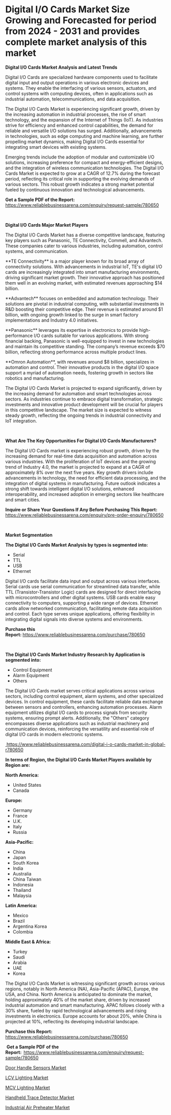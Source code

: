 <p><h1>Digital I/O Cards Market Size Growing and Forecasted for period from 2024 - 2031 and provides complete market analysis of this market</h1></p><p><strong>Digital I/O Cards Market Analysis and Latest Trends</strong></p>
<p><p>Digital I/O Cards are specialized hardware components used to facilitate digital input and output operations in various electronic devices and systems. They enable the interfacing of various sensors, actuators, and control systems with computing devices, often in applications such as industrial automation, telecommunications, and data acquisition.</p><p>The Digital I/O Cards Market is experiencing significant growth, driven by the increasing automation in industrial processes, the rise of smart technology, and the expansion of the Internet of Things (IoT). As industries strive for efficiency and enhanced control capabilities, the demand for reliable and versatile I/O solutions has surged. Additionally, advancements in technologies, such as edge computing and machine learning, are further propelling market dynamics, making Digital I/O Cards essential for integrating smart devices with existing systems.</p><p>Emerging trends include the adoption of modular and customizable I/O solutions, increasing preference for compact and energy-efficient designs, and the integration of wireless communication technologies. The Digital I/O Cards Market is expected to grow at a CAGR of 12.7% during the forecast period, reflecting its critical role in supporting the evolving demands of various sectors. This robust growth indicates a strong market potential fueled by continuous innovation and technological advancements.</p></p>
<p><strong>Get a Sample PDF of the Report:&nbsp;</strong> <a href="https://www.reliablebusinessarena.com/enquiry/request-sample/780650?utm_campaign=1282&utm_medium=2&utm_source=Github&utm_content=ia&utm_term=15102024&utm_id=digital-io-cards">https://www.reliablebusinessarena.com/enquiry/request-sample/780650</a></p>
<p>&nbsp;</p>
<p><strong>Digital I/O Cards Major Market Players</strong></p>
<p><p>The Digital I/O Cards Market has a diverse competitive landscape, featuring key players such as Panasonic, TE Connectivity, Commell, and Advantech. These companies cater to various industries, including automation, control systems, and communication.</p><p>**TE Connectivity** is a major player known for its broad array of connectivity solutions. With advancements in industrial IoT, TE's digital I/O cards are increasingly integrated into smart manufacturing environments, driving significant market growth. Their innovative approach has positioned them well in an evolving market, with estimated revenues approaching $14 billion.</p><p>**Advantech** focuses on embedded and automation technology. Their solutions are pivotal in industrial computing, with substantial investments in R&D boosting their competitive edge. Their revenue is estimated around $1 billion, with ongoing growth linked to the surge in smart factory implementations and Industry 4.0 initiatives.</p><p>**Panasonic** leverages its expertise in electronics to provide high-performance I/O cards suitable for various applications. With strong financial backing, Panasonic is well-equipped to invest in new technologies and maintain its competitive standing. The company’s revenue exceeds $70 billion, reflecting strong performance across multiple product lines.</p><p>**Omron Automation**, with revenues around $8 billion, specializes in automation and control. Their innovative products in the digital I/O space support a myriad of automation needs, fostering growth in sectors like robotics and manufacturing.</p><p>The Digital I/O Cards Market is projected to expand significantly, driven by the increasing demand for automation and smart technologies across sectors. As industries continue to embrace digital transformation, strategic investments and innovative product development will be crucial for players in this competitive landscape. The market size is expected to witness steady growth, reflecting the ongoing trends in industrial connectivity and IoT integration.</p></p>
<p>&nbsp;</p>
<p><strong>What Are The Key Opportunities For Digital I/O Cards Manufacturers?</strong></p>
<p><p>The Digital I/O Cards market is experiencing robust growth, driven by the increasing demand for real-time data acquisition and automation across various industries. With the proliferation of IoT devices and the growing trend of Industry 4.0, the market is projected to expand at a CAGR of approximately 8% over the next five years. Key growth drivers include advancements in technology, the need for efficient data processing, and the integration of digital systems in manufacturing. Future outlook indicates a strong shift towards intelligent digital I/O solutions, enhanced interoperability, and increased adoption in emerging sectors like healthcare and smart cities.</p></p>
<p><strong>Inquire or Share Your Questions If Any Before Purchasing This Report:</strong> <a href="https://www.reliablebusinessarena.com/enquiry/pre-order-enquiry/780650?utm_campaign=1282&utm_medium=2&utm_source=Github&utm_content=ia&utm_term=15102024&utm_id=digital-io-cards">https://www.reliablebusinessarena.com/enquiry/pre-order-enquiry/780650</a></p>
<p>&nbsp;</p>
<p><strong>Market Segmentation</strong></p>
<p><strong>The Digital I/O Cards Market Analysis by types is segmented into:</strong></p>
<p><ul><li>Serial</li><li>TTL</li><li>USB</li><li>Ethernet</li></ul></p>
<p><p>Digital I/O cards facilitate data input and output across various interfaces. Serial cards use serial communication for streamlined data transfer, while TTL (Transistor-Transistor Logic) cards are designed for direct interfacing with microcontrollers and other digital systems. USB cards enable easy connectivity to computers, supporting a wide range of devices. Ethernet cards allow networked communication, facilitating remote data acquisition and control. Each type serves unique applications, offering flexibility in integrating digital signals into diverse systems and environments.</p></p>
<p><strong>Purchase this Report:&nbsp;</strong><a href="https://www.reliablebusinessarena.com/purchase/780650?utm_campaign=1282&utm_medium=2&utm_source=Github&utm_content=ia&utm_term=15102024&utm_id=digital-io-cards">https://www.reliablebusinessarena.com/purchase/780650</a></p>
<p>&nbsp;</p>
<p><strong>The Digital I/O Cards Market Industry Research by Application is segmented into:</strong></p>
<p><ul><li>Control Equipment</li><li>Alarm Equipment</li><li>Others</li></ul></p>
<p><p>The Digital I/O Cards market serves critical applications across various sectors, including control equipment, alarm systems, and other specialized devices. In control equipment, these cards facilitate reliable data exchange between sensors and controllers, enhancing automation processes. Alarm equipment utilizes digital I/O cards to process signals from security systems, ensuring prompt alerts. Additionally, the "Others" category encompasses diverse applications such as industrial machinery and communication devices, reinforcing the versatility and essential role of digital I/O cards in modern electronic systems.</p></p>
<p><a href="https://www.reliablebusinessarena.com/digital-i-o-cards-market-in-global-r780650?utm_campaign=1282&utm_medium=2&utm_source=Github&utm_content=ia&utm_term=15102024&utm_id=digital-io-cards">&nbsp;https://www.reliablebusinessarena.com/digital-i-o-cards-market-in-global-r780650</a></p>
<p><strong>In terms of Region, the Digital I/O Cards Market Players available by Region are:</strong></p>
<p>
    <p> <strong> North America: </strong>
        <ul>
            <li>United States</li>
            <li>Canada</li>
        </ul>
        </p> 
    <p> <strong> Europe: </strong>
        <ul>
            <li>Germany</li>
            <li>France</li>
            <li>U.K.</li>
            <li>Italy</li>
            <li>Russia</li>
        </ul>
        </p> 
    <p> <strong> Asia-Pacific: </strong>
        <ul>
            <li>China</li>
            <li>Japan</li>
            <li>South Korea</li>
            <li>India</li>
            <li>Australia</li>
            <li>China Taiwan</li>
            <li>Indonesia</li>
            <li>Thailand</li>
            <li>Malaysia</li>
        </ul>
        </p> 
    <p> <strong> Latin America: </strong>
        <ul>
            <li>Mexico</li>
            <li>Brazil</li>
            <li>Argentina Korea</li>
            <li>Colombia</li>
        </ul>
        </p> 
    <p> <strong> Middle East & Africa: </strong>
        <ul>
            <li>Turkey</li>
            <li>Saudi</li>
            <li>Arabia</li>
            <li>UAE</li>
            <li>Korea</li>
        </ul>
    </p>
    </p>
<p><p>The Digital I/O Cards Market is witnessing significant growth across various regions, notably in North America (NA), Asia-Pacific (APAC), Europe, the USA, and China. North America is anticipated to dominate the market, holding approximately 40% of the market share, driven by increased industrial automation and smart manufacturing. APAC follows closely with a 30% share, fueled by rapid technological advancements and rising investments in electronics. Europe accounts for about 20%, while China is projected at 10%, reflecting its developing industrial landscape.</p></p>
<p><strong>Purchase this Report: </strong><a href="https://www.reliablebusinessarena.com/purchase/780650?utm_campaign=1282&utm_medium=2&utm_source=Github&utm_content=ia&utm_term=15102024&utm_id=digital-io-cards">https://www.reliablebusinessarena.com/purchase/780650</a></p>
<p>&nbsp;<strong>Get a Sample PDF of the Report:&nbsp;&nbsp;</strong><a href="https://www.reliablebusinessarena.com/enquiry/request-sample/780650?utm_campaign=1282&utm_medium=2&utm_source=Github&utm_content=ia&utm_term=15102024&utm_id=digital-io-cards">https://www.reliablebusinessarena.com/enquiry/request-sample/780650</a></p>
<p><strong></strong></p>
<p><p><a href="https://www.linkedin.com/pulse/mapping-door-handle-sensors-market-trends-challenges-njwbc?utm_campaign=1282&utm_medium=2&utm_source=Github&utm_content=ia&utm_term=15102024&utm_id=digital-io-cards">Door Handle Sensors Market</a></p><p><a href="https://www.linkedin.com/pulse/lcv-lighting-market-share-size-trends-industry-analysis-report-cjnrc?utm_campaign=1282&utm_medium=2&utm_source=Github&utm_content=ia&utm_term=15102024&utm_id=digital-io-cards">LCV Lighting Market</a></p><p><a href="https://www.linkedin.com/pulse/insights-mcv-lighting-market-size-which-expanding-149-qi9qc?utm_campaign=1282&utm_medium=2&utm_source=Github&utm_content=ia&utm_term=15102024&utm_id=digital-io-cards">MCV Lighting Market</a></p><p><a href="https://issuu.com/reportprime-2/docs/handheld-trace-detector-market-size_f44c2e6ece73e4?utm_campaign=1282&utm_medium=2&utm_source=Github&utm_content=ia&utm_term=15102024&utm_id=digital-io-cards">Handheld Trace Detector Market</a></p><p><a href="https://issuu.com/reportprime-2/docs/industrial-air-preheater-market-siz_acdfe0eb63152e?utm_campaign=1282&utm_medium=2&utm_source=Github&utm_content=ia&utm_term=15102024&utm_id=digital-io-cards">Industrial Air Preheater Market</a></p></p>